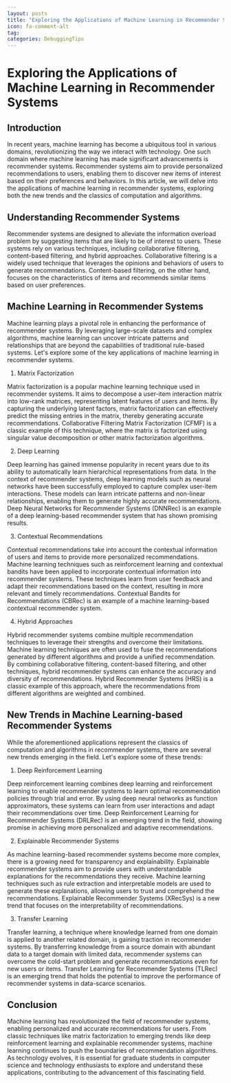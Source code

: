 ```yaml
---
layout: posts
title: "Exploring the Applications of Machine Learning in Recommender Systems"
icon: fa-comment-alt
tag:      
categories: DebuggingTips
---
```



# Exploring the Applications of Machine Learning in Recommender Systems

## Introduction

In recent years, machine learning has become a ubiquitous tool in various domains, revolutionizing the way we interact with technology. One such domain where machine learning has made significant advancements is recommender systems. Recommender systems aim to provide personalized recommendations to users, enabling them to discover new items of interest based on their preferences and behaviors. In this article, we will delve into the applications of machine learning in recommender systems, exploring both the new trends and the classics of computation and algorithms.

## Understanding Recommender Systems

Recommender systems are designed to alleviate the information overload problem by suggesting items that are likely to be of interest to users. These systems rely on various techniques, including collaborative filtering, content-based filtering, and hybrid approaches. Collaborative filtering is a widely used technique that leverages the opinions and behaviors of users to generate recommendations. Content-based filtering, on the other hand, focuses on the characteristics of items and recommends similar items based on user preferences.

## Machine Learning in Recommender Systems

Machine learning plays a pivotal role in enhancing the performance of recommender systems. By leveraging large-scale datasets and complex algorithms, machine learning can uncover intricate patterns and relationships that are beyond the capabilities of traditional rule-based systems. Let's explore some of the key applications of machine learning in recommender systems.

1. Matrix Factorization

Matrix factorization is a popular machine learning technique used in recommender systems. It aims to decompose a user-item interaction matrix into low-rank matrices, representing latent features of users and items. By capturing the underlying latent factors, matrix factorization can effectively predict the missing entries in the matrix, thereby generating accurate recommendations. Collaborative Filtering Matrix Factorization (CFMF) is a classic example of this technique, where the matrix is factorized using singular value decomposition or other matrix factorization algorithms.

2. Deep Learning

Deep learning has gained immense popularity in recent years due to its ability to automatically learn hierarchical representations from data. In the context of recommender systems, deep learning models such as neural networks have been successfully employed to capture complex user-item interactions. These models can learn intricate patterns and non-linear relationships, enabling them to generate highly accurate recommendations. Deep Neural Networks for Recommender Systems (DNNRec) is an example of a deep learning-based recommender system that has shown promising results.

3. Contextual Recommendations

Contextual recommendations take into account the contextual information of users and items to provide more personalized recommendations. Machine learning techniques such as reinforcement learning and contextual bandits have been applied to incorporate contextual information into recommender systems. These techniques learn from user feedback and adapt their recommendations based on the context, resulting in more relevant and timely recommendations. Contextual Bandits for Recommendations (CBRec) is an example of a machine learning-based contextual recommender system.

4. Hybrid Approaches

Hybrid recommender systems combine multiple recommendation techniques to leverage their strengths and overcome their limitations. Machine learning techniques are often used to fuse the recommendations generated by different algorithms and provide a unified recommendation. By combining collaborative filtering, content-based filtering, and other techniques, hybrid recommender systems can enhance the accuracy and diversity of recommendations. Hybrid Recommender Systems (HRS) is a classic example of this approach, where the recommendations from different algorithms are weighted and combined.

## New Trends in Machine Learning-based Recommender Systems

While the aforementioned applications represent the classics of computation and algorithms in recommender systems, there are several new trends emerging in the field. Let's explore some of these trends:

1. Deep Reinforcement Learning

Deep reinforcement learning combines deep learning and reinforcement learning to enable recommender systems to learn optimal recommendation policies through trial and error. By using deep neural networks as function approximators, these systems can learn from user interactions and adapt their recommendations over time. Deep Reinforcement Learning for Recommender Systems (DRLRec) is an emerging trend in the field, showing promise in achieving more personalized and adaptive recommendations.

2. Explainable Recommender Systems

As machine learning-based recommender systems become more complex, there is a growing need for transparency and explainability. Explainable recommender systems aim to provide users with understandable explanations for the recommendations they receive. Machine learning techniques such as rule extraction and interpretable models are used to generate these explanations, allowing users to trust and comprehend the recommendations. Explainable Recommender Systems (XRecSys) is a new trend that focuses on the interpretability of recommendations.

3. Transfer Learning

Transfer learning, a technique where knowledge learned from one domain is applied to another related domain, is gaining traction in recommender systems. By transferring knowledge from a source domain with abundant data to a target domain with limited data, recommender systems can overcome the cold-start problem and generate recommendations even for new users or items. Transfer Learning for Recommender Systems (TLRec) is an emerging trend that holds the potential to improve the performance of recommender systems in data-scarce scenarios.

## Conclusion

Machine learning has revolutionized the field of recommender systems, enabling personalized and accurate recommendations for users. From classic techniques like matrix factorization to emerging trends like deep reinforcement learning and explainable recommender systems, machine learning continues to push the boundaries of recommendation algorithms. As technology evolves, it is essential for graduate students in computer science and technology enthusiasts to explore and understand these applications, contributing to the advancement of this fascinating field.